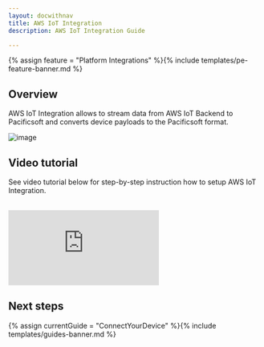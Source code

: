 ```yaml
---
layout: docwithnav
title: AWS IoT Integration
description: AWS IoT Integration Guide

---
```


{% assign feature = "Platform Integrations" %}{% include templates/pe-feature-banner.md %}

## Overview

AWS IoT Integration allows to stream data from AWS IoT Backend to Pacificsoft and converts device payloads to the Pacificsoft format.

 ![image](/images/user-guide/integrations/aws-iot-integration.svg)

## Video tutorial
 
See video tutorial below for step-by-step instruction how to setup AWS IoT Integration.

<br/>
<div id="video">  
 <div id="video_wrapper">
     <iframe src="https://www.youtube.com/embed/udkuOUrNzWk" frameborder="0" allowfullscreen></iframe>
 </div>
</div> 

## Next steps

{% assign currentGuide = "ConnectYourDevice" %}{% include templates/guides-banner.md %}
